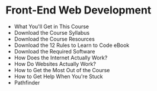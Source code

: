 # Front-End Web Development

- What You'll Get in This Course
- Download the Course Syllabus
- Download the Course Resources
- Download the 12 Rules to Learn to Code eBook
- Download the Required Software
- How Does the Internet Actually Work?
- How Do Websites Actually Work?
- How to Get the Most Out of the Course
- How to Get Help When You're Stuck
- Pathfinder